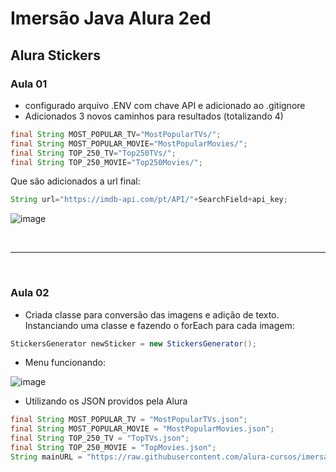 # Imersão Java Alura 2ed

## Alura Stickers

### Aula 01

- configurado arquivo .ENV com chave API e adicionado ao .gitignore
- Adicionados 3 novos caminhos para resultados (totalizando 4)

```java
final String MOST_POPULAR_TV="MostPopularTVs/";
final String MOST_POPULAR_MOVIE="MostPopularMovies/";
final String TOP_250_TV="Top250TVs/";
final String TOP_250_MOVIE="Top250Movies/";
```

Que são adicionados a url final:

```java
String url="https://imdb-api.com/pt/API/"+SearchField+api_key;
```

![image](https://user-images.githubusercontent.com/47563670/228097059-5dba5cdd-7960-4d72-9db8-43c147b8e3d3.png)

<br>

---
<br>

### Aula 02

- Criada classe para conversão das imagens e adição de texto. Instanciando uma classe e fazendo o forEach para cada imagem:
```java
StickersGenerator newSticker = new StickersGenerator();
```
- Menu funcionando:

![image](https://user-images.githubusercontent.com/47563670/228097302-dea41b92-dc4b-4817-8626-d53144f1d950.png)

- Utilizando os JSON providos pela Alura

```java
final String MOST_POPULAR_TV = "MostPopularTVs.json";
final String MOST_POPULAR_MOVIE = "MostPopularMovies.json";
final String TOP_250_TV = "TopTVs.json";
final String TOP_250_MOVIE = "TopMovies.json";
String mainURL = "https://raw.githubusercontent.com/alura-cursos/imersao-java-2-api/main/";
```
